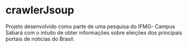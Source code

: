 # crawlerJsoup
Projeto desenvolvido como parte de uma pesquisa do IFMG- Campus Sabará com o intuito de obter informações sobre eleições dos principais portais de noticias do Brasil.
